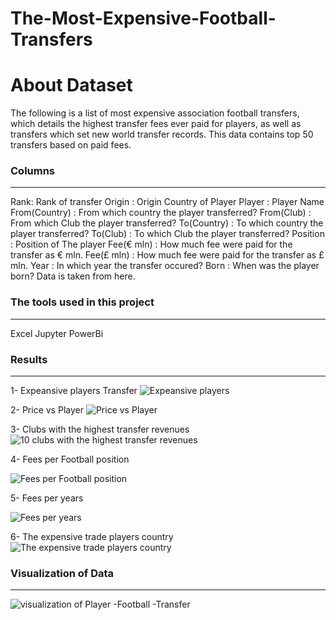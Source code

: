 # The-Most-Expensive-Football-Transfers
# About Dataset
The following is a list of most expensive association football transfers, which details the highest transfer fees ever paid for players, as well as transfers which set new world transfer records.
This data contains top 50 transfers based on paid fees.

### Columns
-------------

Rank: Rank of transfer
Origin : Origin Country of Player
Player : Player Name
From(Country) : From which country the player transferred?
From(Club) : From which Club the player transferred?
To(Country) : To which country the player transferred?
To(Club) : To which Club the player transferred?
Position : Position of The player
Fee(€ mln) : How much fee were paid for the transfer as € mln.
Fee(£ mln) : How much fee were paid for the transfer as £ mln.
Year : In which year the transfer occured?
Born : When was the player born?
Data is taken from here.

### The tools used in this project
-------------

Excel
Jupyter
PowerBi

### Results
-------------

1- Expeansive players Transfer
![Expeansive players](https://user-images.githubusercontent.com/104658866/173262268-b4516760-7d11-4870-8d05-a088d44e2191.png)


2- Price vs Player 
![Price vs Player ](https://user-images.githubusercontent.com/104658866/173262577-0b0331db-49af-4918-9fc4-626a29cce1a2.png)




3- Clubs with the highest transfer revenues
![10 clubs with the highest transfer revenues](https://user-images.githubusercontent.com/104658866/173262630-894de9fc-1fd8-425f-85ed-b83c311c388e.png)


4- Fees per Football position

![Fees per Football position](https://user-images.githubusercontent.com/104658866/173262718-598101f3-1817-464b-832d-322307f778e0.png)


5- Fees per years

![Fees per years](https://user-images.githubusercontent.com/104658866/173262785-822dfde6-daa1-4ea1-a9ac-e6c20a9639fb.png)

6- The expensive trade players country
![The expensive trade players country](https://user-images.githubusercontent.com/104658866/173262926-9b36a2e3-54a4-40c3-b657-609f3fd9a2a4.png)

### Visualization of Data 
-------------

![visualization of Player -Football -Transfer](https://user-images.githubusercontent.com/104658866/173264439-5b550623-a91f-4243-845f-f70626801fc5.png)

